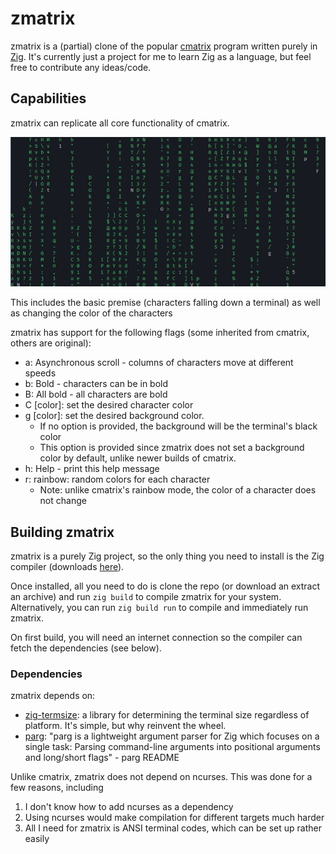 # zmatrix

zmatrix is a (partial) clone of the popular
[cmatrix](https://github.com/abishekvashok/cmatrix) program written purely in
[Zig](https://ziglang.org/). It's currently just a project for me to learn
Zig as a language, but feel free to contribute any ideas/code.

## Capabilities

zmatrix can replicate all core functionality of cmatrix.

![zmatrix running](./readme_dir/zmatrix.gif)

This includes the basic premise (characters falling down a terminal) as well
as changing the color of the characters


zmatrix has support for the following flags (some inherited from cmatrix,
others are original):
- a: Asynchronous scroll - columns of characters move at different speeds
- b: Bold - characters can be in bold
- B: All bold - all characters are bold
- C [color]: set the desired character color
- g [color]: set the desired background color.
   - If no option is provided, the background will be the terminal's black
   color
   - This option is provided since zmatrix does not set a background color by
   default, unlike newer builds of cmatrix.
- h: Help - print this help message
- r: rainbow: random colors for each character
   - Note: unlike cmatrix's rainbow mode, the color of a character does not
   change 

## Building zmatrix

zmatrix is a purely Zig project, so the only thing you need to install is the
Zig compiler (downloads [here](https://ziglang.org/download/)).

Once installed, all you need to do is clone the repo (or download an extract
an archive) and run `zig build` to compile zmatrix for your system.
Alternatively, you can run `zig build run` to compile and immediately run
zmatrix.

On first build, you will need an internet connection so the compiler can fetch
the dependencies (see below).

### Dependencies

zmatrix depends on:
- [zig-termsize](https://github.com/softprops/zig-termsize): a library for
   determining the terminal size regardless of platform. It's simple, but why
   reinvent the wheel.
- [parg](https://github.com/judofyr/parg): "parg is a lightweight argument
   parser for Zig which focuses on a single task: Parsing command-line
   arguments into positional arguments and long/short flags" - parg README

Unlike cmatrix, zmatrix does not depend on ncurses. This was done for a few
reasons, including

1. I don't know how to add ncurses as a dependency
2. Using ncurses would make compilation for different targets much harder
3. All I need for zmatrix is ANSI terminal codes, which can be set up rather
   easily
